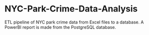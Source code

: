 # NYC-Park-Crime-Data-Analysis
ETL pipeline of NYC park crime data from Excel files to a database. A PowerBI report is made from the PostgreSQL database.
